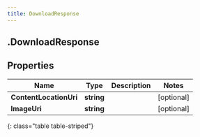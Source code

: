 ```yaml
---
title: DownloadResponse
---
```

## .DownloadResponse

## Properties

|Name | Type | Description | Notes|
|------------ | ------------- | ------------- | -------------|
| **ContentLocationUri** | **string** |  | [optional] |
| **ImageUri** | **string** |  | [optional] |
{: class="table table-striped"}


